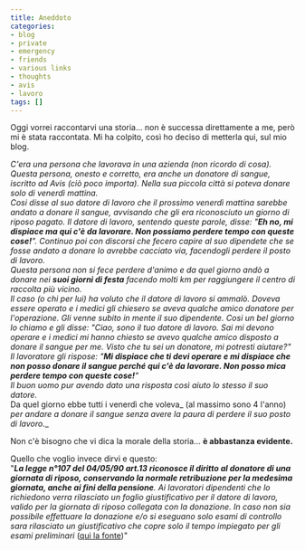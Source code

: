 ```yaml
---
title: Aneddoto
categories:
- blog
- private
- emergency
- friends
- various links
- thoughts
- avis
- lavoro
tags: []
---
```

Oggi vorrei raccontarvi una storia... non è successa direttamente a me, però
mi è stata raccontata. Mi ha colpito, così ho deciso di metterla qui, sul mio
blog.

_C'era una persona che lavorava in una azienda (non ricordo di cosa). Questa
persona, onesto e corretto, era anche un donatore di sangue, iscritto ad Avis
(ciò poco importa). Nella sua piccola città si poteva donare solo di venerdì
mattina.  
Cosi disse al suo datore di lavoro che il prossimo venerdì mattina sarebbe
andato a donare il sangue, avvisando che gli era riconosciuto un giorno di
riposo pagato. Il datore di lavoro, sentendo queste parole, disse: "**Eh no,
mi dispiace ma qui c'è da lavorare. Non possiamo perdere tempo con queste
cose!**". Continuo poi con discorsi che fecero capire al suo dipendete che se
fosse andato a donare lo avrebbe cacciato via, facendogli perdere il posto di
lavoro.  
Questa persona non si fece perdere d'animo e da quel giorno andò a donare nei
**suoi giorni di festa** facendo molti km per raggiungere il centro di
raccolta più vicino.  
Il caso (o chi per lui) ha voluto che il datore di lavoro si ammalò. Doveva
essere operato e i medici gli chiesero se aveva qualche amico donatore per
l'operazione. Gli venne subito in mente il suo dipendente. Cosi un bel giorno
lo chiamo e gli disse: "Ciao, sono il tuo datore di lavoro. Sai mi devono
operare e i medici mi hanno chiesto se avevo qualche amico disposto a donare
il sangue per me. Visto che tu sei un donatore, mi potresti aiutare?"  
Il lavoratore gli rispose: "**Mi dispiace che ti devi operare e mi dispiace
che non posso donare il sangue perché qui c'è da lavorare. Non posso mica
perdere tempo con queste cose!**"_  
_Il buon uomo pur avendo dato una risposta così aiuto lo stesso il suo
datore._  
Da quel giorno ebbe tutti i venerdì che voleva_ (al massimo sono 4 l'anno)
_per andare a donare il sangue senza avere la paura di perdere il suo posto di
lavoro.__  

Non c'è bisogno che vi dica la morale della storia... **è abbastanza
evidente.**

Quello che voglio invece dirvi e questo:  
"_**La legge n°107 del 04/05/90 art.13 riconosce il diritto al donatore di una
giornata di riposo, conservando la normale retribuzione per la medesima
giornata, anche ai fini della pensione**. Ai lavoratori dipendenti che lo
richiedono verra rilasciato un foglio giustificativo per il datore di lavoro,
valido per la giornata di riposo collegata con la donazione. In caso non sia
possibile effettuare la donazione e/o si eseguano solo esami di controllo sara
rilasciato un giustificativo che copre solo il tempo impiegato per gli esami
preliminari_ ([qui la fonte](http://wivocerro.wordpress.com/2008/02/01/le-associazioni-avis/
                             "http://wivocerro.wordpress.com/2008/02/01/le-associazioni-avis/" ))"  

